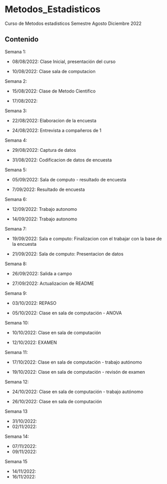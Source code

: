 # Metodos_Estadisticos
Curso de Metodos estadisticos Semestre Agosto Diciembre 2022


## Contenido

Semana 1:

+ 08/08/2022: Clase Inicial, presentación del curso

+ 10/08/2022: Clase sala de computacion 

Semana 2:

+ 15/08/2022: Clase de Metodo Cientifico

+ 17/08/2022:

Semana 3:

+ 22/08/2022: Elaboracion de la encuesta

+ 24/08/2022: Entrevista a compañeros de 1

Semana 4: 

+ 29/08/2022: Captura de datos 

+ 31/08/2022: Codificacion de datos de encuesta

Semana 5:

+ 05/09/2022: Sala de computo - resultado de encuesta

+ 7/09/2022: Resultado de encuesta

Semana 6:

+ 12/09/2022: Trabajo autonomo 

+ 14/09/2022: Trabajo autonomo 

Semana 7:

+ 19/09/2022: Sala e computo: Finalizacion con el trabajar con la base de la encuesta

+ 21/09/2022: Sala de computo: Presentacion de datos

Semana 8:

+ 26/09/2022: Salida a campo 

+ 27/09/2022: Actualizacion de README

Semana 9:

+ 03/10/2022: REPASO

+ 05/10/2022: Clase en sala de computación - ANOVA

Semana 10:

+ 10/10/2022: Clase en sala de computación 

+ 12/10/2022: EXAMEN

Semana 11:
+ 17/10/2022: Clase en sala de computación - trabajo autónomo

+ 19/10/2022: Clase en sala de computación - revisón de examen

 Semana 12:

+ 24/10/2022: Clase en sala de computación - trabajo autónomo

+ 26/10/2022: Clase en sala de computación

Semana 13

+ 31/10/2022:
+ 02/11/2022:

Semana 14:

+ 07/11/2022:
+ 09/11/2022:

Semana 15

+ 14/11/2022:
+ 16/11/2022:
